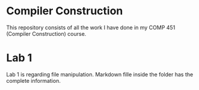 # Compiler Construction
This repository consists of all the work I have done in my COMP 451 (Compiler Construction) course.

# Lab 1
Lab 1 is regarding file manipulation. Markdown fille inside the folder has the complete information.

